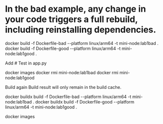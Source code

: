 # In the bad example, any change in your code triggers a full rebuild, including reinstalling dependencies.
docker build -f Dockerfile-bad --platform linux/arm64 -t mini-node:lab1bad .
docker build -f Dockerfile-good --platform linux/arm64 -t mini-node:lab1good .


Add # Test in app.py

docker images 
docker rmi mini-node:lab1bad
docker rmi mini-node:lab1good



Build again 
Build result will only remain in the build cache.

docker buildx build -f Dockerfile-bad --platform linux/arm64 -t mini-node:lab1bad .
docker buildx build -f Dockerfile-good --platform linux/arm64 -t mini-node:lab1good .
                            
docker images 